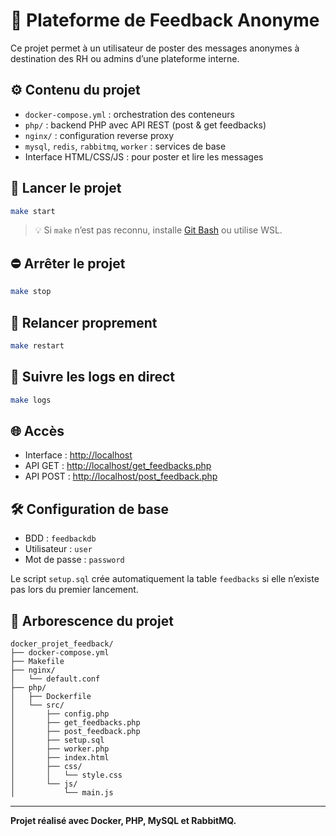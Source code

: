 # 📨 Plateforme de Feedback Anonyme

Ce projet permet à un utilisateur de poster des messages anonymes à destination des RH ou admins d’une plateforme interne.

## ⚙️ Contenu du projet

- `docker-compose.yml` : orchestration des conteneurs
- `php/` : backend PHP avec API REST (post & get feedbacks)
- `nginx/` : configuration reverse proxy
- `mysql`, `redis`, `rabbitmq`, `worker` : services de base
- Interface HTML/CSS/JS : pour poster et lire les messages

## 🚀 Lancer le projet

```bash
make start
```

> 💡 Si `make` n’est pas reconnu, installe [Git Bash](https://gitforwindows.org) ou utilise WSL.

## ⛔️ Arrêter le projet

```bash
make stop
```

## 🔁 Relancer proprement

```bash
make restart
```

## 📄 Suivre les logs en direct

```bash
make logs
```

## 🌐 Accès

- Interface : [http://localhost](http://localhost)
- API GET : [http://localhost/get_feedbacks.php](http://localhost/get_feedbacks.php)
- API POST : [http://localhost/post_feedback.php](http://localhost/post_feedback.php)

## 🛠 Configuration de base

- BDD : `feedbackdb`
- Utilisateur : `user`
- Mot de passe : `password`

Le script `setup.sql` crée automatiquement la table `feedbacks` si elle n’existe pas lors du premier lancement.

## 📂 Arborescence du projet

```
docker_projet_feedback/
├── docker-compose.yml
├── Makefile
├── nginx/
│   └── default.conf
├── php/
│   ├── Dockerfile
│   └── src/
│       ├── config.php
│       ├── get_feedbacks.php
│       ├── post_feedback.php
│       ├── setup.sql
│       ├── worker.php
│       ├── index.html
│       ├── css/
│       │   └── style.css
│       └── js/
│           └── main.js
```


---

**Projet réalisé avec Docker, PHP, MySQL et RabbitMQ.**
